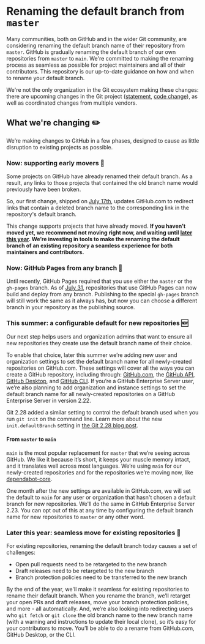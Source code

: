 # Renaming the default branch from `master`

Many communities, both on GitHub and in the wider Git community, are considering renaming the default branch name of their repository from `master`. GitHub is gradually renaming the default branch of our own repositories from `master` to `main`. We're committed to making the renaming process as seamless as possible for project maintainers and all of their contributors. This repository is our up-to-date guidance on how and when to rename your default branch.

We're not the only organization in the Git ecosystem making these changes: there are upcoming changes in the Git project ([statement](https://sfconservancy.org/news/2020/jun/23/gitbranchname/), [code change](https://lore.kernel.org/git/pull.656.v4.git.1593009996.gitgitgadget@gmail.com/)), as well as coordinated changes from multiple vendors.

## What we're changing :pencil2:

We’re making changes to GitHub in a few phases, designed to cause as little disruption to existing projects as possible.

### Now: supporting early movers 🚚

Some projects on GitHub have already renamed their default branch. As a result, any links to those projects that contained the old branch name would previously have been broken.

So, our first change, shipped on [July 17th](https://github.blog/changelog/2020-07-17-links-to-deleted-branches-now-redirect-to-the-default-branch/), updates GitHub.com to redirect links that contain a deleted branch name to the corresponding link in the repository's default branch.

This change supports projects that have already moved. **If you haven’t moved yet, we recommend not moving right now, and waiting until [later this year](#later-this-year). We’re investing in tools to make the renaming the default branch of an existing repository a seamless experience for both maintainers and contributors.**

### Now: GitHub Pages from any branch 📰

Until recently, GitHub Pages required that you use either the `master` or the `gh-pages` branch. As of [July 31](https://github.blog/changelog/2020-07-31-build-and-deploy-github-pages-from-any-branch-beta/), repositories that use GitHub Pages can now build and deploy from any branch. Publishing to the special `gh-pages` branch will still work the same as it always has, but now you can choose a different branch in your repository as the publishing source.

### This summer: a configurable default for new repositories 🆕

Our next step helps users and organization admins that want to ensure all new repositories they create use the default branch name of their choice.

To enable that choice, later this summer we’re adding new user and organization settings to set the default branch name for all newly-created repositories on GitHub.com. These settings will cover all the ways you can create a GitHub repository, including through: [GitHub.com](https://github.com/new), the [GitHub API](https://developer.github.com/v3/guides/getting-started/#create-a-repository), [GitHub Desktop](https://desktop.github.com/), and [GitHub CLI](https://cli.github.com/). If you’re a GitHub Enterprise Server user, we’re also planning to add organization and instance settings to set the default branch name for all newly-created repositories on a GitHub Enterprise Server in version 2.22.

Git 2.28 added a similar setting to control the default branch used when you run `git init` on the command line. Learn more about the new `init.defaultBranch` setting in [the Git 2.28 blog post](https://github.blog/2020-07-27-highlights-from-git-2-28/#introducing-init-defaultbranch).

#### From `master` to `main`

`main` is the most popular replacement for `master` that we’re seeing across GitHub. We like it because it’s short, it keeps your muscle memory intact, and it translates well across most languages. We’re using `main` for our newly-created repositories and for the repositories we’re moving now, like [dependabot-core](https://github.com/dependabot/dependabot-core).

One month after the new settings are available in GitHub.com, we will set the default to `main` for any user or organization that hasn't chosen a default branch for new repositories. We'll do the same in GitHub Enterprise Server 2.23. You can opt out of this at any time by configuring the default branch name for new repositories to `master` or any other word.

<a name="later-this-year"></a>

### Later this year: seamless move for existing repositories 🚀

For existing repositories, renaming the default branch today causes a set of challenges:

- Open pull requests need to be retargeted to the new branch
- Draft releases need to be retargeted to the new branch
- Branch protection policies need to be transferred to the new branch

By the end of the year, we'll make it seamless for existing repositories to rename their default branch. When you rename the branch, we’ll retarget your open PRs and draft releases, move your branch protection policies, and more - all automatically. And, we’re also looking into redirecting users who `git fetch` or `git clone` the old branch name to the new branch name (with a warning and instructions to update their local clone), so it’s easy for your contributors to move. You’ll be able to do a rename from GitHub.com, GitHub Desktop, or the CLI.

